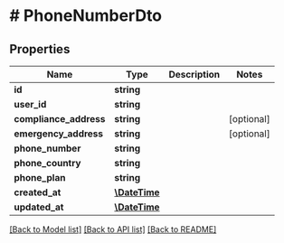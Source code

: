 # # PhoneNumberDto

## Properties

Name | Type | Description | Notes
------------ | ------------- | ------------- | -------------
**id** | **string** |  |
**user_id** | **string** |  |
**compliance_address** | **string** |  | [optional]
**emergency_address** | **string** |  | [optional]
**phone_number** | **string** |  |
**phone_country** | **string** |  |
**phone_plan** | **string** |  |
**created_at** | [**\DateTime**](\DateTime) |  |
**updated_at** | [**\DateTime**](\DateTime) |  |

[[Back to Model list]](../../README#models) [[Back to API list]](../../README#endpoints) [[Back to README]](../../README)
